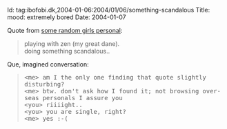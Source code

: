 Id: tag:ibofobi.dk,2004-01-06:2004/01/06/something-scandalous
Title: mood: extremely bored
Date: 2004-01-07

<p>Quote from <a
href='http://personals.fark.com/profile.aspx?bookmark=chPrCA7TLnA%3d'>some
random girls personal</a>:</p>

<blockquote
cite='http://personals.fark.com/profile.aspx?bookmark=chPrCA7TLnA%3d'><p>playing
with zen (my great dane).<br />doing something
scandalous..</p></blockquote>

<p>Que, imagined conversation:</p>

<blockquote>
<p><tt>&lt;me&gt; am I the only one finding that quote slightly
disturbing?<br />
&lt;me&gt; btw. don't ask how I found it; not browsing over-seas
personals I assure you<br />
&lt;you&gt; riiiight..<br />
&lt;you&gt; you are single, right?<br />
&lt;me&gt; yes :-(<br /></tt></p>
</blockquote>